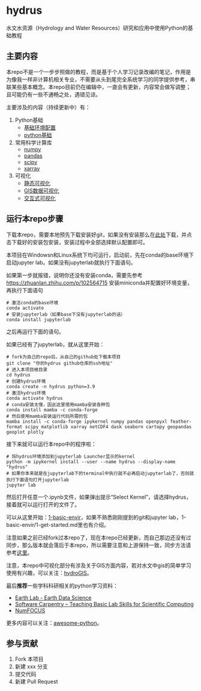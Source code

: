 # hydrus

水文水资源（Hydrology and Water Resources）研究和应用中使用Python的基础教程

## 主要内容

本repo不是一个一步步照做的教程，而是基于个人学习记录改编的笔记，作用是为像我一样非计算机相关专业，不需要从头到尾完全系统学习的同学提供参考，串联某些基本概念。本repo目前仍在编辑中，一直会有更新，内容常会做写调整；且可能仍有一些不通畅之处，遇错见谅。

主要涉及的内容（持续更新中）有：

1. Python基础
    - [基础环境配置](https://github.com/OuyangWenyu/hydrus/tree/master/1-basic-envir)
    - [python基础](https://github.com/OuyangWenyu/hydrus/tree/master/1-learn-python)
2. 常用科学计算库
    - [numpy](https://github.com/OuyangWenyu/hydrus/tree/master/2-numpy-examples)
    - [pandas](https://github.com/OuyangWenyu/hydrus/tree/master/2-pandas-examples)
    - [scipy](https://github.com/OuyangWenyu/hydrus/tree/master/2-scipy-example)
    - [xarray](https://github.com/OuyangWenyu/hydrus/tree/master/2-xarray-example)
3. 可视化
    - [静态可视化](https://github.com/OuyangWenyu/hydrus/tree/master/3-basic-pyviz)
    - [GIS数据可视化](https://github.com/OuyangWenyu/hydrus/tree/master/3-gis-pyviz)
    - [交互式可视化](https://github.com/OuyangWenyu/hydrus/tree/master/3-interactive-pyviz)
    
## 运行本repo步骤

下载本repo，需要本地预先下载安装好git，如果没有安装那么在[此处](https://git-scm.com/downloads)下载，并点击下载好的安装包安装，安装过程中全部选择默认配置即可。

本项目在Windowsn和Linux系统下均可运行，启动前，先在conda的base环境下启动jupyter lab。如果没有jupyterlab就执行下面语句。

如果第一步就报错，说明你还没有安装conda，需要先参考 https://zhuanlan.zhihu.com/p/102564715 安装miniconda并配置好环境变量，再执行下面语句

```Shell
# 激活conda的base环境
conda activate
# 安装jupyterlab（如果base下没有jupyterlab的话）
conda install jupyterlab
```
之后再运行下面的语句。

如果已经有了jupyterlab，就从这里开始：

```Shell
# fork为自己的repo后，从自己的github处下载本项目
git clone "你的hydrus github仓库的ssh地址"
# 进入本项目根目录
cd hydrus
# 创建hydrus环境
conda create -n hydrus python=3.9
# 激活hydrus环境
conda activate hydrus
# conda安装太慢，因此这里使用mamba安装各种包
conda install mamba -c conda-forge
# 然后使用mamba安装运行代码所需的包
mamba install -c conda-forge ipykernel numpy pandas openpyxl feather-format scipy matplotlib xarray netCDF4 dask seaborn cartopy geopandas geoplot plotly
```

接下来就可以运行本repo中的程序啦：

```Shell
# 将hydrus环境添加到jupyterlab Launcher显示的kernel
python -m ipykernel install --user --name hydrus --display-name "hydrus"
# 如果你本来就是在jupyterlab下的terminal中执行就不必再启动jupyterlab了，否则就执行下面语句打开jupyterlab
jupyter lab
```

然后打开任意一个.ipynb文件，如果弹出提示“Select Kernel”，请选择hydrus，接着就可以运行打开的文件了。

可以从这里开始：[1-basic-envir](https://github.com/iHeadWater/hydrus/blob/master/1-basic-envir)，如果不熟悉刚刚提到的git和jupyter lab，1-basic-envir/1-get-started.md里也有介绍。

注意如果之前已经fork过本repo了，现在本repo已经更新，而自己那边还没有过同步，那么版本就会落后于本repo，所以需要注意和上游保持一致，同步方法请参考[这里](https://github.com/iHeadWater/hydrus/blob/master/1-basic-envir/1-get-started.md#fork%E5%90%8E%E5%90%8C%E6%AD%A5%E6%BA%90%E7%9A%84%E6%96%B0%E6%9B%B4%E6%96%B0%E5%86%85%E5%AE%B9)。

注意，本repo中可视化部分有涉及关于GIS方面内容，若对水文中gis的简单学习使用有兴趣，可以关注：[hydroGIS](https://github.com/OuyangWenyu/hydroGIS)。

最后**推荐**一些学科科研相关的python学习资料：

- [Earth Lab - Earth Data Science](https://www.earthdatascience.org/)
- [Software Carpentry – Teaching Basic Lab Skills for Scientific Computing](https://software-carpentry.org/lessons/index.html)
- [NumFOCUS](https://numfocus.org/)

更多内容可以关注：[awesome-python](https://github.com/vinta/awesome-python)。

## 参与贡献

1. Fork 本项目
2. 新建 xxx 分支
3. 提交代码
4. 新建 Pull Request
